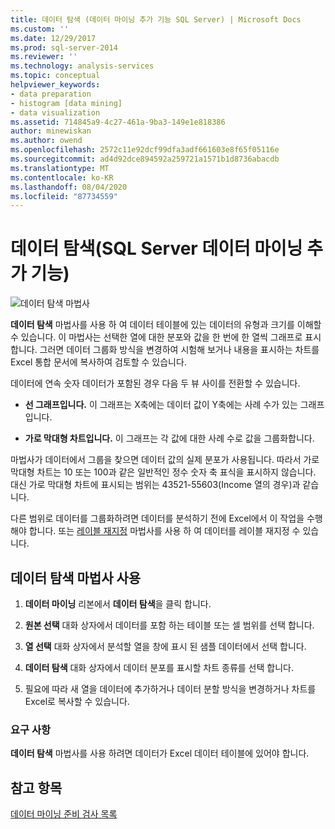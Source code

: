 ```yaml
---
title: 데이터 탐색 (데이터 마이닝 추가 기능 SQL Server) | Microsoft Docs
ms.custom: ''
ms.date: 12/29/2017
ms.prod: sql-server-2014
ms.reviewer: ''
ms.technology: analysis-services
ms.topic: conceptual
helpviewer_keywords:
- data preparation
- histogram [data mining]
- data visualization
ms.assetid: 714845a9-4c27-461a-9ba3-149e1e818386
author: minewiskan
ms.author: owend
ms.openlocfilehash: 2572c11e92dcf99dfa3adf661603e8f65f05116e
ms.sourcegitcommit: ad4d92dce894592a259721a1571b1d8736abacdb
ms.translationtype: MT
ms.contentlocale: ko-KR
ms.lasthandoff: 08/04/2020
ms.locfileid: "87734559"
---
```

# <a name="explore-data-sql-server-data-mining-add-ins"></a>데이터 탐색(SQL Server 데이터 마이닝 추가 기능)
  ![데이터 탐색 마법사](media/dmc-explore.gif "데이터 탐색 마법사")  
  
 **데이터 탐색** 마법사를 사용 하 여 데이터 테이블에 있는 데이터의 유형과 크기를 이해할 수 있습니다. 이 마법사는 선택한 열에 대한 분포와 값을 한 번에 한 열씩 그래프로 표시합니다. 그러면 데이터 그룹화 방식을 변경하여 시험해 보거나 내용을 표시하는 차트를 Excel 통합 문서에 복사하여 검토할 수 있습니다.  
  
 데이터에 연속 숫자 데이터가 포함된 경우 다음 두 뷰 사이를 전환할 수 있습니다.  
  
-   **선 그래프입니다.** 이 그래프는 X축에는 데이터 값이 Y축에는 사례 수가 있는 그래프입니다.  
  
-   **가로 막대형 차트입니다.** 이 그래프는 각 값에 대한 사례 수로 값을 그룹화합니다.  
  
 마법사가 데이터에서 그룹을 찾으면 데이터 값의 실제 분포가 사용됩니다. 따라서 가로 막대형 차트는 10 또는 100과 같은 일반적인 정수 숫자 축 표식을 표시하지 않습니다. 대신 가로 막대형 차트에 표시되는 범위는 43521-55603(Income 열의 경우)과 같습니다.  
  
 다른 범위로 데이터를 그룹화하려면 데이터를 분석하기 전에 Excel에서 이 작업을 수행해야 합니다. 또는 [레이블 재지정](relabel-sql-server-data-mining-add-ins.md) 마법사를 사용 하 여 데이터를 레이블 재지정 수 있습니다.  
  
## <a name="using-the-explore-data-wizard"></a>데이터 탐색 마법사 사용  
  
1.  **데이터 마이닝** 리본에서 **데이터 탐색**을 클릭 합니다.  
  
2.  **원본 선택** 대화 상자에서 데이터를 포함 하는 테이블 또는 셀 범위를 선택 합니다.  
  
3.  **열 선택** 대화 상자에서 분석할 열을 창에 표시 된 샘플 데이터에서 선택 합니다.  
  
4.  **데이터 탐색** 대화 상자에서 데이터 분포를 표시할 차트 종류를 선택 합니다.  
  
5.  필요에 따라 새 열을 데이터에 추가하거나 데이터 분할 방식을 변경하거나 차트를 Excel로 복사할 수 있습니다.  
  
### <a name="requirements"></a>요구 사항  
 **데이터 탐색** 마법사를 사용 하려면 데이터가 Excel 데이터 테이블에 있어야 합니다.   
  
## <a name="see-also"></a>참고 항목  
 [데이터 마이닝 준비 검사 목록](checklist-of-preparation-for-data-mining.md)  
  
  
